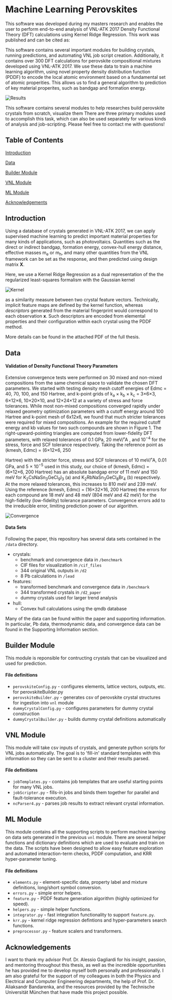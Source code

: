 # Machine Learning Perovskites

This software was developed during my masters research and enables the user to perform end-to-end analysis of VNL-ATK 2017 Density Functional Theory (DFT) calculations using Kernel Ridge Regression. This work was published and can be cited as:

This software contains several important modules for building crystals, running predictions, and automating VNL job script creation. Additionally, it contains over 300 DFT calculations for perovskite compositional mixtures developed using VNL-ATK 2017. We use these data to train a machine learning algorithm, using novel property density distribution function (PDDF) to encode the local atomic environment based on a fundamental set of atomic properities. This allows us to find a general algorithm to prediction of key material properites, such as bandgap and formation energy. 

![Results](https://github.com/jstanai/Machine-Learning-Perovskite-Properties-for-Photovoltaics/blob/master/images/Results.jpg "Key Results")

This software contains several modules to help researches build perovskite crystals from scratch, visualize them
There are three primary modules used to accomplish this task, which can also be used separately for various kinds of analysis and job-scripting. Please feel free to contact me with questions!



## Table of Contents
[Introduction](#introduction)

[Data](#data)

[Builder Module](#builder-module)

[VNL Module](#vnl-module)

[ML Module](#ml-module)

[Acknowledgements](#acknowledgements)


## Introduction

Using a database of crystals generated in VNL-ATK 2017, we can apply supervised machine learning to predict important material properties for many kinds of applications, such as photovoltaics. Quantities such as the direct or indirect bandgap, formation energy, convex-hull energy distance, effective masses m<sub>e</sub> or m<sub>h</sub>, and many other quantities from the VNL framework can be set as the response, and then predicted using design matrix **X**.

Here, we use a Kernel Ridge Regression as a dual representation of the the regularized least-squares formalism with the Gaussian kernel

![Kernel](https://github.com/jstanai/Machine-Learning-Perovskite-Properties-for-Photovoltaics/blob/master/images/GaussianKernel.png "Gaussian Kernel")

as a similarity measure between two crystal feature vectors. Technically, implicit feature maps are defined by the kernel function, whereas *descriptors* generated from the material fingerprint would correspond to each observation **x**. Such descriptors are encoded from elemental properties and their configuration within each crystal using the PDDF method. 

More details can be found in the attached PDF of the full thesis.

## Data
#### Validation of Density Functional Theory Parameters

Extensive convergence tests were performed on 30 mixed and non-mixed compositions from
the same chemical space to validate the chosen DFT parameters. We started with testing
density mesh cutoff energies of Edmc = 40, 70, 100, and 150 Hartree, and k-point grids of
k<sub>a</sub> × k<sub>b</sub> × k<sub>c</sub> = 3×6×3, 6×12×6, 10×20×10, and 12×24×12 at a variety of stress and force
tolerances. While most non-mixed compositions converged rapidly under relaxed geometry optimization parameters with a cutoff energy around 100 Hartree and k-point mesh of
6x12x6, we found that much stricter tolerances were required for mixed compositions.
An example for the required cutoff energy and kb values for two such compounds are shown
in Figure 1. The right-upward-pointing triangles are computed from lower-fidelity DFT
parameters, with relaxed tolerances of 0.1 GPa, 20 meV/˚A , and 10<sup>−4</sup>
for the stress, force
and SCF tolerance respectively. Taking the reference point as (kmesh, Edmc) = (6×12×6, 250

Hartree) with the stricter force, stress and SCF tolerances of 10 meV/˚A, 0.01 GPa, and 5 ×
10<sup>−5</sup> used in this study, our choice of (kmesh, Edmc) = (6×12×6, 200 Hartree) has an absolute
bandgap error of 11 meV and 150 meV for K<sub>2</sub>CsNaSn<sub>3</sub>GeCl<sub>9</sub>I<sub>3</sub> (a) and K<sub>2</sub>RbNaSn<sub>3</sub>GeCl<sub>8</sub>Br<sub>4</sub>
(b) respectively. At the more relaxed tolerances, this increases to 810 meV and 239 meV.
Using the reference (kmesh, Edmc) = (16×32×16, 200 Hartree) the errors for each compound
are 18 meV and 48 meV (804 meV and 42 meV) for the high-fidelity (low-fidelity) tolerance
parameters. Convergence errors add to the irreducible error, limiting prediction power of
our algorithm.

![Convergence](https://github.com/jstanai/Machine-Learning-Perovskite-Properties-for-Photovoltaics/blob/master/images/Convergence.png "Convergence Testing")

#### Data Sets

Following the paper, this repository has several data sets contained in the `/data` directory. 

- crystals: 
  - benchmark and convergence data in `/benchmark`
  - CIF files for visualization in `/cif_files`
  - 344 original VNL outputs in `/d2`
  - 8 Pb calculations in `/lead`
- features:
  - transformed benchmark and convergence data in `/benchmark`
  - 344 transformed crystals in `/d2_paper`
  - dummy crystals used for larger trend analysis
- hull:
  - Convex hull calculations using the qmdb database

Many of the data can be found within the paper and supporting information. In particular, Pb data, thermodynamic data, and convergence data can be found in the Supporting Information section. 

## Builder Module

This module is reponsible for contructing crystals that can be visualized and used for prediction.

#### File definitions
- `perovskiteConfig.py` - configures elements, lattice vectors, outputs, etc. for perovskiteBuilder.py
- `perovskiteBuilder.py` - generates csv of perovskite crystal structures for ingestion into `vnl` module
- `dummyCrystalConfig.py` - configures parameters for dummy crystal construction
- `dummyCrystalBuilder.py` - builds dummy crystal definitions automatically

## VNL Module

This module will take csv inputs of crystals, and generate python scripts for VNL jobs automatically. The goal is to 'fill-in' standard templates with this information so they can be sent to a cluster and their results parsed. 

#### File definitions
- `jobTemplates.py` - contains job templates that are useful starting points for many VNL jobs. 
- `jobScripter.py` - fills-in jobs and binds them together for parallel and fault-tolerance execution.
- `ncParser4.py` - parses job results to extract relevant crystal information.

## ML Module

This module contains all the supporting scripts to perform machine learning on data sets generated in the previous `vnl` module. There are several helper functions and dictionary definitions which are used to evaluate and train on the data. The scripts have been designed to allow easy feature exploration and automated interaction-term checks, PDDF computation, and KRR hyper-parameter tuning. 

#### File definitions
- `elements.py` - element-specific data, property label and mixture definitions, long/short symbol conversion.
- `errors.py` - simple error helpers.
- `feature.py` - PDDF feature generation algorithm (highly optimized for speed).
- `helpers.py` - simple helper functions.
- `integrator.py` - fast integration functionality to support `feature.py`.
- `krr.py` - kernel ridge regression defintions and hyper-parameters search functions.
- `preprocessor.py` - feature scalers and transformers.

## Acknowledgements
I want to thank my advisor Prof. Dr. Alessio Gagliardi for his insight, passion, and
mentoring throughout this thesis, as well as the incredible opportunities he has
provided me to develop myself both personally and professionally. I am also
grateful for the support of my colleagues in both the Physics and Electrical and
Computer Engineering departments, the help of Prof. Dr. Aliaksandr Bandarenka,
and the resources provided by the Technische Universität München that have
made this project possible. 



